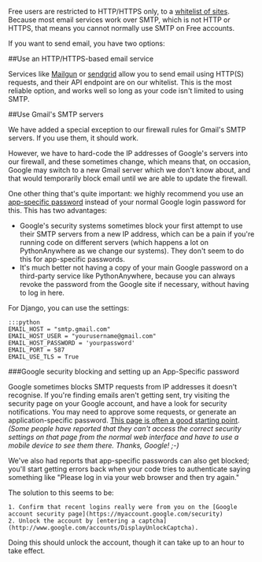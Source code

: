 
<!--
.. title: SMTP for free users
.. slug: SMTPForFreeUsers
.. date: 2015-05-13 14:35:28 UTC+01:00
.. tags:
.. category:
.. link:
.. description:
.. type: text
-->




Free users are restricted to HTTP/HTTPS only, to a
[whitelist of sites](https://www.pythonanywhere.com/whitelist/). Because
most email services work over SMTP, which is not HTTP or HTTPS, that means you
cannot normally use SMTP on Free accounts.

If you want to send email, you have two options:

##Use an HTTP/HTTPS-based email service

Services like [Mailgun](http://mailgun.com/) or
[sendgrid](https://sendgrid.com/) allow you to send email using HTTP(S)
requests, and their API endpoint are on our whitelist.  This is the most
reliable option, and works well so long as your code isn't limited to using
SMTP.


##Use Gmail's SMTP servers

We have added a special exception to our firewall rules for Gmail's SMTP
servers. If you use them, it should work.

However, we have to hard-code the IP addresses of Google's servers into our
firewall, and these sometimes change, which means that, on occasion, Google may
switch to a new Gmail server which we don't know about, and that would
temporarily block email until we are able to update the firewall.

One other thing that's quite important: we highly recommend you use an
[app-specific password](https://support.google.com/accounts/answer/185833?hl=en)
instead of your normal Google login password for this.  This has two advantages:

 * Google's security systems sometimes block your first attempt to use their SMTP servers from a new IP address, which can be a pain if you're running code on different servers (which happens a lot on PythonAnywhere as we change our systems).  They don't seem to do this for app-specific passwords.
 * It's much better not having a copy of your main Google password on a third-party service like PythonAnywhere, because you can always revoke the password from the Google site if necessary, without having to log in here.

For Django, you can use the settings:

    :::python
    EMAIL_HOST = "smtp.gmail.com"
    EMAIL_HOST_USER = "yourusername@gmail.com"
    EMAIL_HOST_PASSWORD = 'yourpassword'
    EMAIL_PORT = 587
    EMAIL_USE_TLS = True



###Google security blocking and setting up an App-Specific password

Google sometimes blocks SMTP requests from IP addresses it doesn't recognise.
If you're finding emails aren't getting sent, try visiting the security page on
your Google account, and have a look for security notifications. You may need
to approve some requests, or generate an application-specific password.
[This page is often a good starting point](https://support.google.com/accounts/answer/6010255?hl=en>).
*(Some people have reported that they can't access the correct security settings
on that page from the normal web interface and have to use a mobile device to
see them there. Thanks, Google! ;-)*

We've also had reports that app-specific passwords can also get blocked; you'll
start getting errors back when your code tries to authenticate saying something
like "Please log in via your web browser and then try again."

The solution to this seems to be:

    1. Confirm that recent logins really were from you on the [Google account security page](https://myaccount.google.com/security)
    2. Unlock the account by [entering a captcha](http://www.google.com/accounts/DisplayUnlockCaptcha).

Doing this should unlock the account, though it can take up to an hour to take effect.




